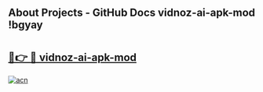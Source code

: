 ## About Projects - GitHub Docs vidnoz-ai-apk-mod !bgyay

# <h2><a href="https://andorid.site?title=vidnoz-ai-apk-mod&ref=14PRO">🔗👉 🔴 vidnoz-ai-apk-mod</a></h2>

[![acn](https://github.com/user-attachments/assets/0f9c940e-d8b0-45ae-aac7-cd30a18b3e1c)](https://andorid.site?title=vidnoz-ai-apk-mod&ref=14PRO)

